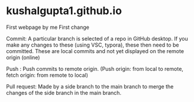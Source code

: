 # kushalgupta1.github.io
First webpage by me
First change

Commit: A particular branch is selected of a repo in GitHub desktop. If you make any changes to these (using VSC, typora), these then need to be committed. These are local commits and not yet displayed on the remote origin (online)

Push : Push commits to remote origin. (Push origin: from local to remote, fetch origin: from remote to local)

Pull request: Made by a side branch to the main branch to merge the changes of the side branch in the main branch.

